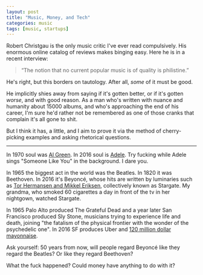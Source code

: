 ```yaml
---
layout: post
title: "Music, Money, and Tech"
categories: music
tags: [music, startups]
---
```


Robert Christgau is the only music critic I've ever read compulsively. His enormous online catalog of reviews makes binging easy. Here he is in a recent interview:

>“The notion that no current popular music is of quality is philistine.”

He's right, but this borders on tautology. After all, _some_ of it must be good.

He implicitly shies away from saying if it's gotten better, or if it's gotten _worse_, and with good reason. As a man who's written with nuance and humanity about 15000 albums, and who's approaching the end of his career, I'm sure he'd rather not be remembered as one of those cranks that complain it's all gone to shit.

But I think it has, a little, and I aim to prove it via the method of cherry-picking examples and asking rhetorical questions.

---

In 1970 soul was [Al Green](http://www.robertchristgau.com/xg/music/green-76.php). In 2016 soul is [Adele](http://www.newyorker.com/culture/cultural-comment/the-singularity-of-adeles-soul). Try fucking while Adele sings "Someone Like You" in the background. I dare you.

In 1965 the biggest act in the world was the Beatles. In 1820 it was Beethoven. In 2016 it's Beyoncé, whose hits are written by luminaries such as [Tor Hermansen and Mikkel Eriksen](http://www.newyorker.com/magazine/2012/03/26/the-song-machine), collectively known as Stargate. My grandma, who smoked 60 cigarettes a day in front of the tv in her nightgown, watched Stargate.

In 1965 Palo Alto produced The Grateful Dead and a year later San Francisco produced Sly Stone, musicians trying to experience life and death, joining "the fatalism of the physical frontier with the wonder of the psychedelic one". In 2016 SF produces Uber and [120 million dollar mayonnaise](./software-eating-the-world).

Ask yourself: 50 years from now, will people regard Beyoncé like they regard the Beatles? Or like they regard Beethoven?

What the fuck happened? Could money have anything to do with it?
